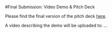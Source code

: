 #Final Submission: Video Demo & Pitch Deck

Please find the final version of the pitch deck [here](https://docs.google.com/presentation/d/1S7DucYNZgVqg_qV5fxao_YGd_p7gNUM6s9O6Q66PH1I/edit?usp=sharing).

A video describing the demo will be uploaded to: ...
